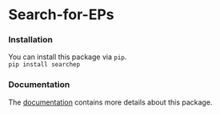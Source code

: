 # Search-for-EPs


### Installation

You can install this package via `pip`.   
```pip install searchep```


### Documentation

The [documentation](https://search-for-eps.github.io/Search-for-EPs/) contains more details about this package.
